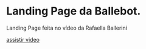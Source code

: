 <h1>Landing Page da Ballebot.</h1>

Landing Page feita no vídeo da Rafaella Ballerini

<a href="https://www.youtube.com/watch?v=llF6vD-RljE&t=2852s">assistir video</a>
